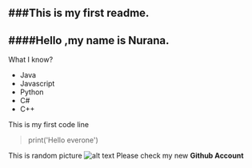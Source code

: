 ###This is my first readme.
-----------------------------------
####Hello ,my name is Nurana.
-------------------------------------
What I know?
- Java
- Javascript
- Python
- C#
- C++
 
This is my first code line

> print('Hello everone')

This is random picture 
![alt text](https://1000logos.net/wp-content/uploads/2021/05/GitHub-logo.png)
Please check my new  **Github Account**
